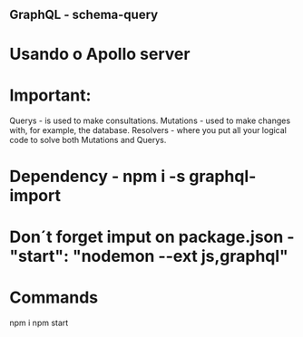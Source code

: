 ## GraphQL - schema-query
# Usando o Apollo server

# Important:
Querys - is used to make consultations.
Mutations - used to make changes with, for example, the database.
Resolvers - where you put all your logical code to solve both Mutations and Querys.

# Dependency - npm i -s graphql-import
# Don´t forget imput on package.json - "start": "nodemon --ext js,graphql"

# Commands
 
 npm i
 npm start